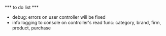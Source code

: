 *** to do list ***

- debug: errors on user controller will be fixed
- info logging to console on controller's read func: category, brand, firm, product, purchase